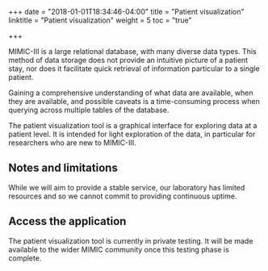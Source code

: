 +++
date = "2018-01-01T18:34:46-04:00"
title = "Patient visualization"
linktitle = "Patient visualization"
weight = 5
toc = "true"

+++

MIMIC-III is a large relational database, with many diverse data types. This method of data storage does not provide an intuitive picture of a patient stay, nor does it facilitate quick retrieval of information particular to a single patient. 

Gaining a comprehensive understanding of what data are available, when they are available, and possible caveats is a time-consuming process when querying across multiple tables of the database. 

The patient visualization tool is a graphical interface for exploring data at a patient level.  It is intended for light exploration of the data, in particular for researchers who are new to MIMIC-III.

## Notes and limitations

While we will aim to provide a stable service, our laboratory has limited resources and so we cannot commit to providing continuous uptime.

## Access the application

The patient visualization tool is currently in private testing. It will be made available to the wider MIMIC community once this testing phase is complete.


